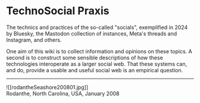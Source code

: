 # TechnoSocial Praxis

The technics and practices of the so-called "socials", exemplified in
2024 by Bluesky, the Mastodon collection of instances, Meta's threads
and Instagram, and others.  

One aim of this wiki is to collect information and opinions on these topics. A second is to construct some sensible descriptions of how these technologies interoperate as a larger social web. That these systems can, and do, provide a usable and useful social web is an
empirical question.  

-----

![[rodantheSeashore200801.jpg]]    
Rodanthe, North Carolina, USA, January 2008  


